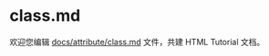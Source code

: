 class.md
===

欢迎您编辑 <a target="__blank" href="https://github.com/jaywcjlove/html-tutorial/blob/master/docs/attribute/class.md">docs/attribute/class.md</a> 文件，共建 HTML Tutorial 文档。